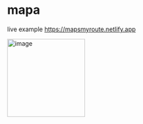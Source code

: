 # mapa

live example https://mapsmyroute.netlify.app

<img width="180" alt="image" src="https://user-images.githubusercontent.com/388386/133287107-9d6d6f08-35c6-46a0-99ed-44fbfaeece55.png">
